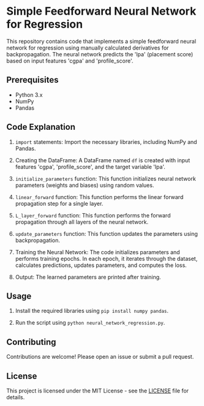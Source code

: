 # Simple Feedforward Neural Network for Regression

This repository contains code that implements a simple feedforward neural network for regression using manually calculated derivatives for backpropagation. The neural network predicts the 'lpa' (placement score) based on input features 'cgpa' and 'profile_score'.

## Prerequisites

- Python 3.x
- NumPy
- Pandas

## Code Explanation

1. `import` statements: Import the necessary libraries, including NumPy and Pandas.

2. Creating the DataFrame: A DataFrame named `df` is created with input features 'cgpa', 'profile_score', and the target variable 'lpa'.

3. `initialize_parameters` function: This function initializes neural network parameters (weights and biases) using random values.

4. `linear_forward` function: This function performs the linear forward propagation step for a single layer.

5. `L_layer_forward` function: This function performs the forward propagation through all layers of the neural network.

6. `update_parameters` function: This function updates the parameters using backpropagation.

7. Training the Neural Network: The code initializes parameters and performs training epochs. In each epoch, it iterates through the dataset, calculates predictions, updates parameters, and computes the loss.

8. Output: The learned parameters are printed after training.

## Usage

1. Install the required libraries using `pip install numpy pandas`.

2. Run the script using `python neural_network_regression.py`.

## Contributing

Contributions are welcome! Please open an issue or submit a pull request.

## License

This project is licensed under the MIT License - see the [LICENSE](LICENSE) file for details.
